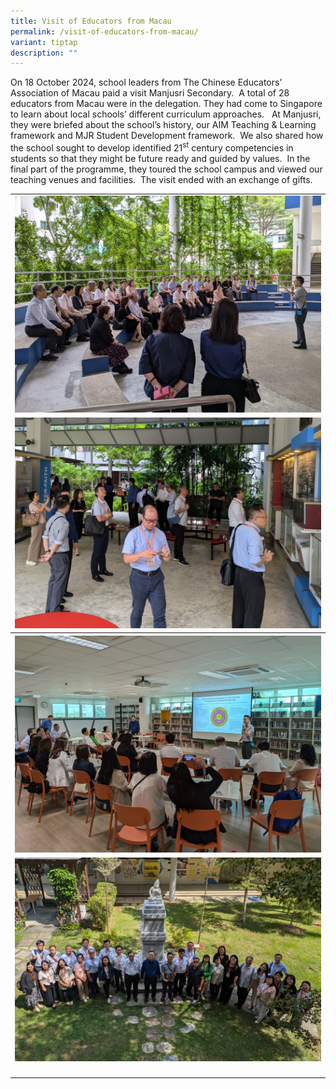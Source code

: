 ```yaml
---
title: Visit of Educators from Macau
permalink: /visit-of-educators-from-macau/
variant: tiptap
description: ""
---
```

<p>On 18 October 2024, school leaders from The Chinese Educators’ Association
of Macau paid a visit Manjusri Secondary.&nbsp; A total of 28 educators
from Macau were in the delegation. They had come to Singapore to learn
about local schools’ different curriculum approaches.&nbsp;&nbsp; At Manjusri,
they were briefed about the school’s history, our AIM Teaching &amp; Learning
framework and MJR Student Development framework.&nbsp; We also shared how
the school sought to develop identified 21<sup>st</sup> century competencies
in students so that they might be future ready and guided by values.&nbsp;
In the final part of the programme, they toured the school campus and viewed
our teaching venues and facilities.&nbsp; The visit ended with an exchange
of gifts.</p>
<table style="minWidth: 25px">
<colgroup>
<col>
</colgroup>
<tbody>
<tr>
<td rowspan="1" colspan="1">
<div class="isomer-image-wrapper">
<img style="width: 100%" height="auto" width="100%" alt="" src="/images/Spotlight/2024 Macau/Macau_1.jpg">
</div>
</td>
</tr>
<tr>
<td rowspan="1" colspan="1">
<div class="isomer-image-wrapper">
<img style="width: 100%" height="auto" width="100%" alt="" src="/images/Spotlight/2024 Macau/Macau_2.jpg">
</div>
</td>
</tr>
<tr>
<th rowspan="1" colspan="1">
<div class="isomer-image-wrapper">
<img style="width: 100%" height="auto" width="100%" alt="" src="/images/Spotlight/2024 Macau/Macau_3.jpg">
</div>
</th>
</tr>
<tr>
<td rowspan="1" colspan="1">
<div class="isomer-image-wrapper">
<img style="width: 100%" height="auto" width="100%" alt="" src="/images/Spotlight/2024 Macau/Macau_4.jpg">
</div>
</td>
</tr>
<tr>
<td rowspan="1" colspan="1">
<p></p>
</td>
</tr>
</tbody>
</table>
<p></p>